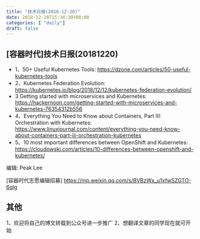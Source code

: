 ```yaml
--- 
title: "技术日报(2018-12-20)" 
date: 2018-12-20T15:34:30+08:00
categories: [ "daily"]
draft: false
---
```

## [容器时代]技术日报(20181220)

- 1、50+ Useful Kubernetes Tools: <https://dzone.com/articles/50-useful-kubernetes-tools>
- 2、Kubernetes Federation Evolution: <https://kubernetes.io/blog/2018/12/12/kubernetes-federation-evolution/>
- 3  Getting started with microservices and Kubernetes: <https://hackernoon.com/getting-started-with-microservices-and-kubernetes-76354312b556>
- 4、Everything You Need to Know about Containers, Part III: Orchestration with Kubernetes: <https://www.linuxjournal.com/content/everything-you-need-know-about-containers-part-iii-orchestration-kubernetes>
- 5、10 most important differences between OpenShift and Kubernetes: <https://cloudowski.com/articles/10-differences-between-openshift-and-kubernetes/>

编辑: Peak Lee 

[容器时代志愿编辑招募] https://mp.weixin.qq.com/s/BVBzWx_u1xfwSZGTO-6qlg

## 其他
1、欢迎将自己的博文转载到公众号进一步推广
2、想翻译文章的同学现在就可开始
